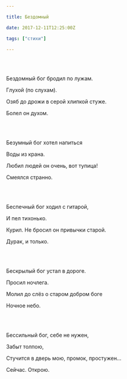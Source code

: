 ```yaml
---

title: Бездомный

date: 2017-12-11T12:25:00Z

tags: ["стихи"]

---
```


<br/><br/>

Бездомный бог бродил по лужам.

Глухой (по слухам).

Озяб до дрожи в серой хлипкой стуже.

Болел он духом.

<br/><br/>

Безумный бог хотел напиться

Воды из крана.

Любил людей он очень, вот тупица!

Смеялся странно.

<br/><br/>

Беспечный бог ходил с гитарой,

И пел тихонько.

Курил. Не бросил он привычки старой.

Дурак, и только.

<br/><br/>

Бескрылый бог устал в дороге.

Просил ночлега.

Молил до слёз о старом добром боге

Ночное небо.

<br/><br/>

Бессильный бог, себе не нужен,

Забыт толпою,

Стучится в дверь мою, промок, простужен…

Сейчас. Открою.